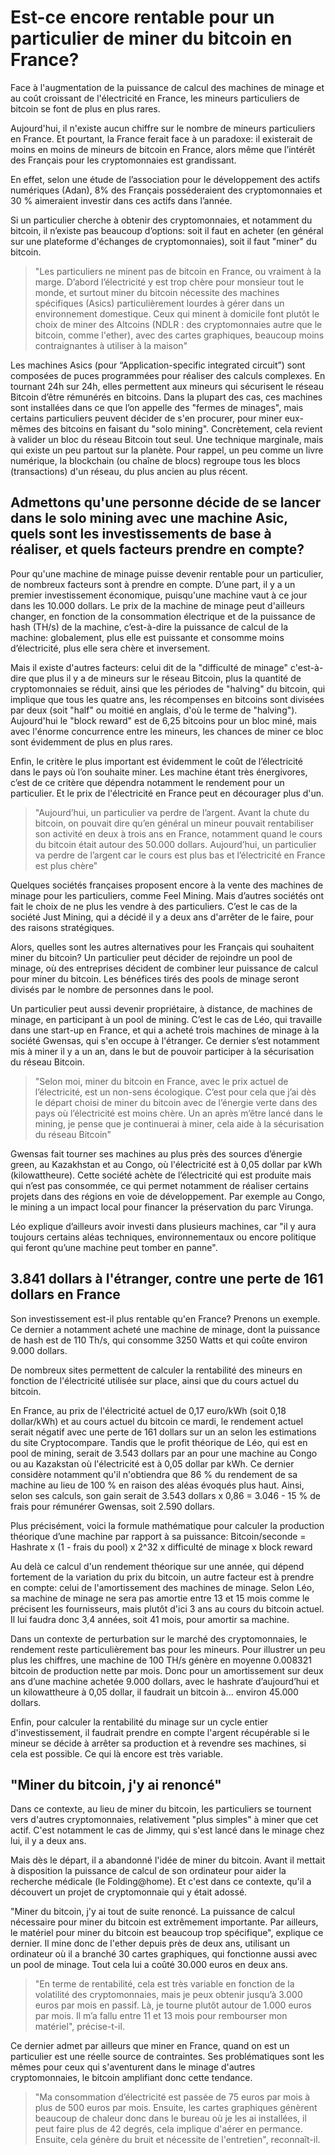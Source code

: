 # Est-ce encore rentable pour un particulier de miner du bitcoin en France?

Face à l'augmentation de la puissance de calcul des machines de minage et au coût croissant de l'électricité en France, les mineurs particuliers de bitcoin se font de plus en plus rares.

Aujourd'hui, il n'existe aucun chiffre sur le nombre de mineurs particuliers en France. Et pourtant, la France ferait face à un paradoxe: il existerait de moins en moins de mineurs de bitcoin en France, alors même que l’intérêt des Français pour les cryptomonnaies est grandissant.

En effet, selon une étude de l’association pour le développement des actifs numériques (Adan), 8% des Français posséderaient des cryptomonnaies et 30 % aimeraient investir dans ces actifs dans l’année.

Si un particulier cherche à obtenir des cryptomonnaies, et notamment du bitcoin, il n’existe pas beaucoup d’options: soit il faut en acheter (en général sur une plateforme d'échanges de cryptomonnaies), soit il faut "miner" du bitcoin.

> "Les particuliers ne minent pas de bitcoin en France, ou vraiment à la marge. D’abord l’électricité y est trop chère pour monsieur tout le monde, et surtout miner du bitcoin nécessite des machines spécifiques (Asics) particulièrement lourdes à gérer dans un environnement domestique. Ceux qui minent à domicile font plutôt le choix de miner des Altcoins (NDLR : des cryptomonnaies autre que le bitcoin, comme l'ether), avec des cartes graphiques, beaucoup moins contraignantes à utiliser à la maison"

Les machines Asics (pour “Application-specific integrated circuit”) sont composées de puces programmées pour réaliser des calculs complexes. En tournant 24h sur 24h, elles permettent aux mineurs qui sécurisent le réseau Bitcoin d’être rémunérés en bitcoins. Dans la plupart des cas, ces machines sont installées dans ce que l’on appelle des "fermes de minages", mais certains particuliers peuvent décider de s'en procurer, pour miner eux-mêmes des bitcoins en faisant du "solo mining". Concrètement, cela revient à valider un bloc du réseau Bitcoin tout seul. Une technique marginale, mais qui existe un peu partout sur la planète. Pour rappel, un peu comme un livre numérique, la blockchain (ou chaîne de blocs) regroupe tous les blocs (transactions) d'un réseau, du plus ancien au plus récent.

## Admettons qu'une personne décide de se lancer dans le solo mining avec une machine Asic, quels sont les investissements de base à réaliser, et quels facteurs prendre en compte?

Pour qu'une machine de minage puisse devenir rentable pour un particulier, de nombreux facteurs sont à prendre en compte. D’une part, il y a un premier investissement économique, puisqu'une machine vaut à ce jour dans les 10.000 dollars. Le prix de la machine de minage peut d'ailleurs changer, en fonction de la consommation électrique et de la puissance de hash (TH/s) de la machine, c’est-à-dire la puissance de calcul de la machine: globalement, plus elle est puissante et consomme moins d’électricité, plus elle sera chère et inversement.

Mais il existe d'autres facteurs: celui dit de la "difficulté de minage" c'est-à-dire que plus il y a de mineurs sur le réseau Bitcoin, plus la quantité de cryptomonnaies se réduit, ainsi que les périodes de "halving" du bitcoin, qui implique que tous les quatre ans, les récompenses en bitcoins sont divisées par deux (soit "half" ou moitié en anglais, d'où le terme de "halving"). Aujourd'hui le "block reward" est de 6,25 bitcoins pour un bloc miné, mais avec l'énorme concurrence entre les mineurs, les chances de miner ce bloc sont évidemment de plus en plus rares.

Enfin, le critère le plus important est évidemment le coût de l’électricité dans le pays où l’on souhaite miner. Les machine étant très énergivores, c’est de ce critère que dépendra notamment le rendement pour un particulier. Et le prix de l'électricité en France peut en décourager plus d'un.

> "Aujourd’hui, un particulier va perdre de l’argent. Avant la chute du bitcoin, on pouvait dire qu’en général un mineur pouvait rentabiliser son activité en deux à trois ans en France, notamment quand le cours du bitcoin était autour des 50.000 dollars. Aujourd’hui, un particulier va perdre de l’argent car le cours est plus bas et l’électricité en France est plus chère"

Quelques sociétés françaises proposent encore à la vente des machines de minage pour les particuliers, comme Feel Mining. Mais d’autres sociétés ont fait le choix de ne plus les vendre à des particuliers. C’est le cas de la société Just Mining, qui a décidé il y a deux ans d'arrêter de le faire, pour des raisons stratégiques.

Alors, quelles sont les autres alternatives pour les Français qui souhaitent miner du bitcoin? Un particulier peut décider de rejoindre un pool de minage, où des entreprises décident de combiner leur puissance de calcul pour miner du bitcoin. Les bénéfices tirés des pools de minage seront divisés par le nombre de personnes dans le pool.

Un particulier peut aussi devenir propriétaire, à distance, de machines de minage, en participant à un pool de mining. C’est le cas de Léo, qui travaille dans une start-up en France, et qui a acheté trois machines de minage à la société Gwensas, qui s'en occupe à l'étranger. Ce dernier s’est notamment mis à miner il y a un an, dans le but de pouvoir participer à la sécurisation du réseau Bitcoin.

> "Selon moi, miner du bitcoin en France, avec le prix actuel de l’électricité, est un non-sens écologique. C’est pour cela que j’ai dès le départ choisi de miner du bitcoin avec de l’énergie verte dans des pays où l’électricité est moins chère. Un an après m’être lancé dans le mining, je pense que je continuerai à miner, cela aide à la sécurisation du réseau Bitcoin"

Gwensas fait tourner ses machines au plus près des sources d’énergie green, au Kazakhstan et au Congo, où l'électricité est à 0,05 dollar par kWh (kilowattheure). Cette société achète de l’électricité qui est produite mais qui n’est pas consommée, ce qui permet notamment de réaliser certains projets dans des régions en voie de développement. Par exemple au Congo, le mining a un impact local pour financer la préservation du parc Virunga.

Léo explique d’ailleurs avoir investi dans plusieurs machines, car "il y aura toujours certains aléas techniques, environnementaux ou encore politique qui feront qu’une machine peut tomber en panne".

## 3.841 dollars à l'étranger, contre une perte de 161 dollars en France

Son investissement est-il plus rentable qu'en France? Prenons un exemple. Ce dernier a notamment acheté une machine de minage, dont la puissance de hash est de 110 Th/s, qui consomme 3250 Watts et qui coûte environ 9.000 dollars.

De nombreux sites permettent de calculer la rentabilité des mineurs en fonction de l'électricité utilisée sur place, ainsi que du cours actuel du bitcoin.

En France, au prix de l'électricité actuel de 0,17 euro/kWh (soit 0,18 dollar/kWh) et au cours actuel du bitcoin ce mardi, le rendement actuel serait négatif avec une perte de 161 dollars sur un an selon les estimations du site Cryptocompare. Tandis que le profit théorique de Léo, qui est en pool de mining, serait de 3.543 dollars par an pour une machine au Congo ou au Kazakstan où l'électricité est à 0,05 dollar par kWh. Ce dernier considère notamment qu'il n'obtiendra que 86 % du rendement de sa machine au lieu de 100 % en raison des aléas évoqués plus haut. Ainsi, selon ses calculs, son gain serait de 3.543 dollars x 0,86 = 3.046 - 15 % de frais pour rémunérer Gwensas, soit 2.590 dollars.

Plus précisément, voici la formule mathématique pour calculer la production théorique d’une machine par rapport à sa puissance: Bitcoin/seconde = Hashrate x (1 - frais du pool) x 2^32 x difficulté de minage x block reward

Au delà ce calcul d'un rendement théorique sur une année, qui dépend fortement de la variation du prix du bitcoin, un autre facteur est à prendre en compte: celui de l'amortissement des machines de minage. Selon Léo, sa machine de minage ne sera pas amortie entre 13 et 15 mois comme le précisent les fournisseurs, mais plutôt d'ici 3 ans au cours du bitcoin actuel. Il lui faudra donc 3,4 années, soit 41 mois, pour amortir sa machine.

Dans un contexte de perturbation sur le marché des cryptomonnaies, le rendement reste particulièrement bas pour les mineurs. Pour illustrer un peu plus les chiffres, une machine de 100 TH/s génère en moyenne 0.008321 bitcoin de production nette par mois. Donc pour un amortissement sur deux ans d’une machine achetée 9.000 dollars, avec le hashrate d’aujourd’hui et un kilowattheure à 0,05 dollar, il faudrait un bitcoin à... environ 45.000 dollars.

Enfin, pour calculer la rentabilité du minage sur un cycle entier d'investissement, il faudrait prendre en compte l'argent récupérable si le mineur se décide à arrêter sa production et à revendre ses machines, si cela est possible. Ce qui là encore est très variable.

## "Miner du bitcoin, j'y ai renoncé"

Dans ce contexte, au lieu de miner du bitcoin, les particuliers se tournent vers d'autres cryptomonnaies, relativement "plus simples" à miner que cet actif. C'est notamment le cas de Jimmy, qui s'est lancé dans le minage chez lui, il y a deux ans.

Mais dès le départ, il a abandonné l'idée de miner du bitcoin. Avant il mettait à disposition la puissance de calcul de son ordinateur pour aider la recherche médicale (le Folding@home). Et c'est dans ce contexte, qu'il a découvert un projet de cryptomonnaie qui y était adossé.

"Miner du bitcoin, j'y ai tout de suite renoncé. La puissance de calcul nécessaire pour miner du bitcoin est extrêmement importante. Par ailleurs, le matériel pour miner du bitcoin est beaucoup trop spécifique", explique ce dernier. Il mine donc de l'ether depuis près de deux ans, utilisant un ordinateur où il a branché 30 cartes graphiques, qui fonctionne aussi avec un pool de minage. Tout cela lui a coûté 30.000 euros en deux ans.

> "En terme de rentabilité, cela est très variable en fonction de la volatilité des cryptomonnaies, mais je peux obtenir jusqu’à 3.000 euros par mois en passif. Là, je tourne plutôt autour de 1.000 euros par mois. Il m’a fallu entre 11 et 13 mois pour rembourser mon matériel", précise-t-il.

Ce dernier admet par ailleurs que miner en France, quand on est un particulier est une réelle source de contraintes. Ses problématiques sont les mêmes pour ceux qui s'aventurent dans le minage d'autres cryptomonnaies, le bitcoin amplifiant donc cette tendance.

> "Ma consommation d’électricité est passée de 75 euros par mois à plus de 500 euros par mois. Ensuite, les cartes graphiques génèrent beaucoup de chaleur donc dans le bureau où je les ai installées, il peut faire plus de 42 degrés, cela implique d'aérer en permance. Ensuite, cela génère du bruit et nécessite de l'entretien", reconnaît-il.